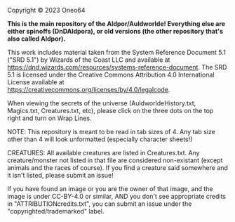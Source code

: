 Copyright © 2023 Oneo64

**This is the main repository of the Aldpor/Auldworlde! Everything else are either spinoffs (DnDAldpora), or old versions (the other repository that's also called Aldpor).**

This work includes material taken from the System Reference Document 5.1 ("SRD 5.1") by Wizards of
the Coast LLC and available at https://dnd.wizards.com/resources/systems-reference-document. The
SRD 5.1 is licensed under the Creative Commons Attribution 4.0 International License available at
https://creativecommons.org/licenses/by/4.0/legalcode.

When viewing the secrets of the universe (AuldworldeHistory.txt, Magics.txt, Creatures.txt, etc), please click on the three dots on the top right and turn on Wrap Lines.

NOTE: This repository is meant to be read in tab sizes of 4. Any tab size other than 4 will look unformatted (especially character sheets!)

CREATURES: All available creatures are listed in Creatures.txt. Any creature/monster not listed in that file are considered non-existant (except animals and the races of course). If you find a creature said somewhere and it isn't listed, please submit an issue!

If you have found an image or you are the owner of that image, and the image is under CC-BY-4.0 or similar, AND you don't see appropriate credits in "ATTRIBUTIONcredits.txt", you can submit an issue under the "copyrighted/trademarked" label.

